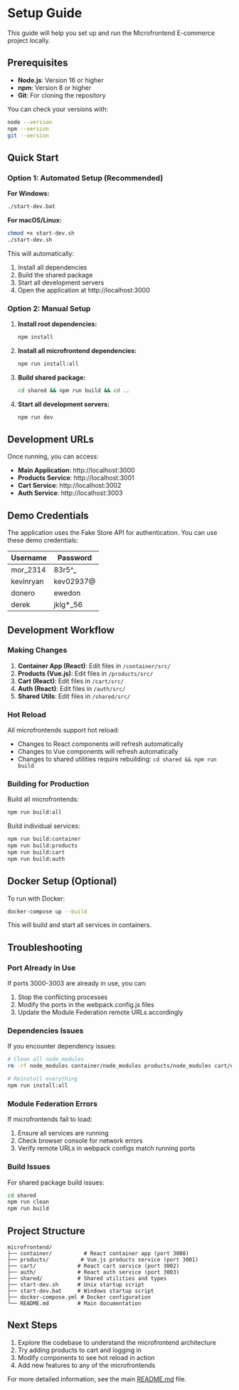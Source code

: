 # Setup Guide

This guide will help you set up and run the Microfrontend E-commerce project locally.

## Prerequisites

- **Node.js**: Version 16 or higher
- **npm**: Version 8 or higher  
- **Git**: For cloning the repository

You can check your versions with:
```bash
node --version
npm --version
git --version
```

## Quick Start

### Option 1: Automated Setup (Recommended)

**For Windows:**
```bash
./start-dev.bat
```

**For macOS/Linux:**
```bash
chmod +x start-dev.sh
./start-dev.sh
```

This will automatically:
1. Install all dependencies
2. Build the shared package
3. Start all development servers
4. Open the application at http://localhost:3000

### Option 2: Manual Setup

1. **Install root dependencies:**
   ```bash
   npm install
   ```

2. **Install all microfrontend dependencies:**
   ```bash
   npm run install:all
   ```

3. **Build shared package:**
   ```bash
   cd shared && npm run build && cd ..
   ```

4. **Start all development servers:**
   ```bash
   npm run dev
   ```

## Development URLs

Once running, you can access:

- **Main Application**: http://localhost:3000
- **Products Service**: http://localhost:3001
- **Cart Service**: http://localhost:3002
- **Auth Service**: http://localhost:3003

## Demo Credentials

The application uses the Fake Store API for authentication. You can use these demo credentials:

| Username | Password |
|----------|----------|
| mor_2314 | 83r5^_ |
| kevinryan | kev02937@ |
| donero | ewedon |
| derek | jklg*_56 |

## Development Workflow

### Making Changes

1. **Container App (React)**: Edit files in `/container/src/`
2. **Products (Vue.js)**: Edit files in `/products/src/`
3. **Cart (React)**: Edit files in `/cart/src/`
4. **Auth (React)**: Edit files in `/auth/src/`
5. **Shared Utils**: Edit files in `/shared/src/`

### Hot Reload

All microfrontends support hot reload:
- Changes to React components will refresh automatically
- Changes to Vue components will refresh automatically
- Changes to shared utilities require rebuilding: `cd shared && npm run build`

### Building for Production

Build all microfrontends:
```bash
npm run build:all
```

Build individual services:
```bash
npm run build:container
npm run build:products
npm run build:cart
npm run build:auth
```

## Docker Setup (Optional)

To run with Docker:

```bash
docker-compose up --build
```

This will build and start all services in containers.

## Troubleshooting

### Port Already in Use

If ports 3000-3003 are already in use, you can:
1. Stop the conflicting processes
2. Modify the ports in the webpack.config.js files
3. Update the Module Federation remote URLs accordingly

### Dependencies Issues

If you encounter dependency issues:
```bash
# Clean all node_modules
rm -rf node_modules container/node_modules products/node_modules cart/node_modules auth/node_modules shared/node_modules

# Reinstall everything
npm run install:all
```

### Module Federation Errors

If microfrontends fail to load:
1. Ensure all services are running
2. Check browser console for network errors
3. Verify remote URLs in webpack configs match running ports

### Build Issues

For shared package build issues:
```bash
cd shared
npm run clean
npm run build
```

## Project Structure

```
microfrontend/
├── container/          # React container app (port 3000)
├── products/          # Vue.js products service (port 3001)
├── cart/             # React cart service (port 3002)
├── auth/             # React auth service (port 3003)
├── shared/           # Shared utilities and types
├── start-dev.sh      # Unix startup script
├── start-dev.bat     # Windows startup script
├── docker-compose.yml # Docker configuration
└── README.md         # Main documentation
```

## Next Steps

1. Explore the codebase to understand the microfrontend architecture
2. Try adding products to cart and logging in
3. Modify components to see hot reload in action
4. Add new features to any of the microfrontends

For more detailed information, see the main [README.md](README.md) file.
